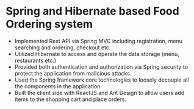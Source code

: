 # Spring and Hibernate based Food Ordering system
- Implemented Rest API via Spring MVC including registration, menu searching and ordering, checkout etc.
- Utilized Hibernate to access and operate the data storage (menu, restaurants etc.)
- Provided both authentication and authorization via Spring security to protect the application from malicious attacks.
- Used the Spring framework core technologies to loosely decouple all the components in the application
- Built the client side with ReactJS and Ant Design to allow users add items to the shopping cart and place orders.

